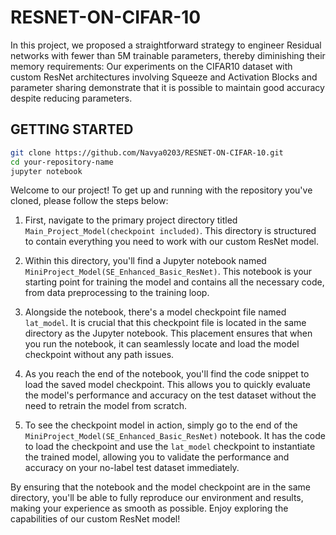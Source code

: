 # RESNET-ON-CIFAR-10
In this project, we proposed a straightforward strategy to engineer Residual networks with fewer than 5M trainable parameters, thereby diminishing their memory requirements: 
Our experiments on the CIFAR10 dataset with custom ResNet architectures involving Squeeze and Activation Blocks and parameter sharing demonstrate that it is possible to maintain good accuracy despite reducing parameters.

## GETTING STARTED
```bash
git clone https://github.com/Navya0203/RESNET-ON-CIFAR-10.git
cd your-repository-name
jupyter notebook
```

Welcome to our project! To get up and running with the repository you've cloned, please follow the steps below:

1) First, navigate to the primary project directory titled `Main_Project_Model(checkpoint included)`. This directory is structured to contain everything you need to work with our custom ResNet model.

2) Within this directory, you'll find a Jupyter notebook named `MiniProject_Model(SE_Enhanced_Basic_ResNet)`. This notebook is your starting point for training the model and contains all the necessary code, from data preprocessing to the training loop.

3) Alongside the notebook, there's a model checkpoint file named `lat_model`. It is crucial that this checkpoint file is located in the same directory as the Jupyter notebook. This placement ensures that when you run the notebook, it can seamlessly locate and load the model checkpoint without any path issues.

4) As you reach the end of the notebook, you'll find the code snippet to load the saved model checkpoint. This allows you to quickly evaluate the model's performance and accuracy on the test dataset without the need to retrain the model from scratch.

5) To see the checkpoint model in action, simply go to the end of the `MiniProject_Model(SE_Enhanced_Basic_ResNet)` notebook. It has the code to load the checkpoint and use the `lat_model` checkpoint to instantiate the trained model, allowing you to validate the performance and accuracy on your no-label test dataset immediately.

By ensuring that the notebook and the model checkpoint are in the same directory, you'll be able to fully reproduce our environment and results, making your experience as smooth as possible. Enjoy exploring the capabilities of our custom ResNet model!

